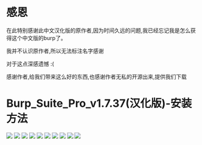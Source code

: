 # 感恩

在此特别感谢此中文汉化版的原作者,因为时间久远的问题,我已经忘记我是怎么获得这个中文版的burp了。

我并不认识原作者,所以无法标注名字感谢

对于这点深感遗憾 :( 

感谢作者,给我们带来这么好的东西,也感谢作者无私的开源出来,提供我们下载

# Burp_Suite_Pro_v1.7.37(汉化版)-安装方法

![](./readme/images/1.png)
![](./readme/images/2.png)
![](./readme/images/3.png)
![](./readme/images/4.png)
![](./readme/images/5.png)
![](./readme/images/6.png)
![](./readme/images/7.png)
![](./readme/images/8.png)
![](./readme/images/9.png)
![](./readme/images/10.png)

